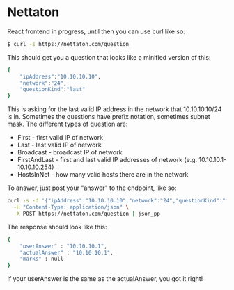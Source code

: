 # Nettaton
React frontend in progress, until then you can use curl like so:
```sh
$ curl -s https://nettaton.com/question
```
This should get you a question that looks like a minified version of this:
```sh
{
    "ipAddress":"10.10.10.10",
    "network":"24",
    "questionKind":"last"
}
```
This is asking for the last valid IP address in the network that 10.10.10.10/24 is in. Sometimes the questions have prefix notation, sometimes subnet mask.
The different types of question are:

* First - first valid IP of network
* Last - last valid IP of network
* Broadcast - broadcast IP of network
* FirstAndLast - first and last valid IP addresses of network (e.g. 10.10.10.1-10.10.10.254)
* HostsInNet - how many valid hosts there are in the network

To answer, just post your "answer" to the endpoint, like so:
```sh
curl -s -d '{"ipAddress":"10.10.10.10","network":"24","questionKind":"first","answer":"10.10.10.1"}' \
  -H "Content-Type: application/json" \
  -X POST https://nettaton.com/question | json_pp
```
The response should look like this:
```sh
{
    "userAnswer" : "10.10.10.1",
    "actualAnswer" : "10.10.10.1",
    "marks" : null
}
```
If your userAnswer is the same as the actualAnswer, you got it right!

